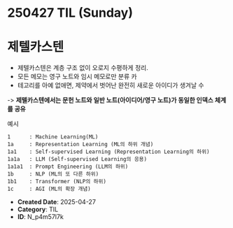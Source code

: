 # 250427 TIL  (Sunday)

# 제텔카스텐

- 제텔카스텐은 계층 구조 없이 오로지 수평하게 정리. 
- 모든 메모는 영구 노트와 임시 메모로만 분류 카
- 테고리를 아예 없애면, 제약에서 벗어난 완전히 새로운 아이디가 생겨날 수

-> **제텔카스텐에서는 문헌 노트와 일반 노트(아이디어/영구 노트)가 동일한 인덱스 체계를 공유**

예시
```
1      : Machine Learning(ML)
1a     : Representation Learning (ML의 하위 개념)
1a1    : Self-supervised Learning (Representation Learning의 하위)
1a1a   : LLM (Self-supervised Learning의 응용)
1a1a1  : Prompt Engineering (LLM의 하위)
1b     : NLP (ML의 또 다른 하위)
1b1    : Transformer (NLP의 하위)
1c     : AGI (ML의 확장 개념)

```

- **Created Date**: 2025-04-27
- **Category**: TIL
- **ID**: N_p4m57l7k